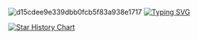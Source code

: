 ![d15cdee9e339dbb0fcb5f83a938e1717](https://github.com/user-attachments/assets/39fc527c-c494-4f91-bbb2-e62ede4ef62c)
[![Typing SVG](https://readme-typing-svg.demolab.com?font=Fira+Code&pause=10000&color=8A2BE2&center=true&vCenter=true&width=435&lines=Unfold+oneself%2C+like+a+butterfly)](https://git.io/typing-svg)

<a href="https://star-history.com/#metaphoriker/randomizer-cs2&patheloper/pathetic&metaphoriker/gutil&metaphoriker/antiac&Date">
 <picture>
   <source media="(prefers-color-scheme: dark)" srcset="https://api.star-history.com/svg?repos=metaphoriker/randomizer-cs2,patheloper/pathetic,metaphoriker/gutil,metaphoriker/antiac&type=Date&theme=dark" />
   <source media="(prefers-color-scheme: light)" srcset="https://api.star-history.com/svg?repos=metaphoriker/randomizer-cs2,patheloper/pathetic,metaphoriker/gutil,metaphoriker/antiac&type=Date" />
   <img alt="Star History Chart" src="https://api.star-history.com/svg?repos=metaphoriker/randomizer-cs2,patheloper/pathetic,metaphoriker/gutil,metaphoriker/antiac&type=Date" />
 </picture>
</a>
